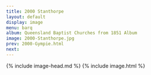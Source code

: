 ```yaml
---
title: 2000 Stanthorpe
layout: default
display: image
menu: barq
album: Queensland Baptist Churches from 1851 Album
image: 2000-Stanthorpe.jpg
prev: 2000-Gympie.html
next: 
---
```

{% include image-head.md %}
{% include image.html %}